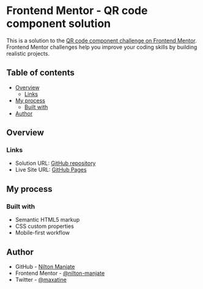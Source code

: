 ﻿# Frontend Mentor - QR code component solution

This is a solution to the [QR code component challenge on Frontend Mentor](https://www.frontendmentor.io/challenges/qr-code-component-iux_sIO_H).
Frontend Mentor challenges help you improve your coding skills
by building realistic projects. 

## Table of contents

- [Overview](#overview)
  - [Links](#links)
- [My process](#my-process)
  - [Built with](#built-with)
- [Author](#author)

## Overview

### Links

- Solution URL: [GitHub repository](https://github.com/nilton-manjate/qr-code)
- Live Site URL: [GitHub Pages](https://nilton-manjate.github.io/qr-code)

## My process

### Built with

- Semantic HTML5 markup
- CSS custom properties
- Mobile-first workflow

## Author

- GitHub - [Nilton Manjate](https://github.com/nilton-manjate)
- Frontend Mentor - [@nilton-manjate](https://www.frontendmentor.io/profile/nilton-manjate)
- Twitter - [@maxatine](https://www.twitter.com/maxatine)